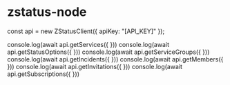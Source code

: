 # zstatus-node

const api = new ZStatusClient({
  apiKey: "[API_KEY]"
});

console.log(await api.getServices({  }))
console.log(await api.getStatusOptions({  }))
console.log(await api.getServiceGroups({ }))
console.log(await api.getIncidents({  }))
console.log(await api.getMembers({ }))
console.log(await api.getInvitations({ }))
console.log(await api.getSubscriptions({  }))
